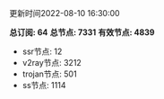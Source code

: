更新时间2022-08-10 16:30:00

**总订阅: 64**
**总节点: 7331**
**有效节点: 4839**
- ssr节点: 12
- v2ray节点: 3212
- trojan节点: 501
- ss节点: 1114

